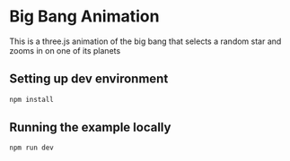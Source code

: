 # Big Bang Animation

This is a three.js animation of the big bang that selects a random star and
zooms in on one of its planets

## Setting up dev environment

```bash
npm install
```

## Running the example locally

```bash
npm run dev
```
